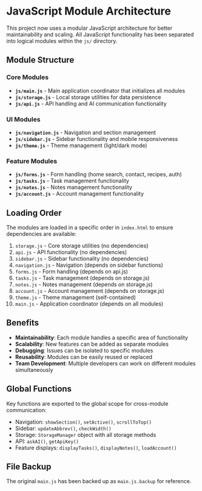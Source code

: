 # JavaScript Module Architecture

This project now uses a modular JavaScript architecture for better maintainability and scaling. All JavaScript functionality has been separated into logical modules within the `js/` directory.

## Module Structure

### Core Modules

- **`js/main.js`** - Main application coordinator that initializes all modules
- **`js/storage.js`** - Local storage utilities for data persistence
- **`js/api.js`** - API handling and AI communication functionality

### UI Modules

- **`js/navigation.js`** - Navigation and section management
- **`js/sidebar.js`** - Sidebar functionality and mobile responsiveness  
- **`js/theme.js`** - Theme management (light/dark mode)

### Feature Modules

- **`js/forms.js`** - Form handling (home search, contact, recipes, auth)
- **`js/tasks.js`** - Task management functionality
- **`js/notes.js`** - Notes management functionality
- **`js/account.js`** - Account management functionality

## Loading Order

The modules are loaded in a specific order in `index.html` to ensure dependencies are available:

1. `storage.js` - Core storage utilities (no dependencies)
2. `api.js` - API functionality (no dependencies)
3. `sidebar.js` - Sidebar functionality (no dependencies)
4. `navigation.js` - Navigation (depends on sidebar functions)
5. `forms.js` - Form handling (depends on api.js)
6. `tasks.js` - Task management (depends on storage.js)
7. `notes.js` - Notes management (depends on storage.js)
8. `account.js` - Account management (depends on storage.js)
9. `theme.js` - Theme management (self-contained)
10. `main.js` - Application coordinator (depends on all modules)

## Benefits

- **Maintainability**: Each module handles a specific area of functionality
- **Scalability**: New features can be added as separate modules
- **Debugging**: Issues can be isolated to specific modules
- **Reusability**: Modules can be easily reused or replaced
- **Team Development**: Multiple developers can work on different modules simultaneously

## Global Functions

Key functions are exported to the global scope for cross-module communication:

- Navigation: `showSection()`, `setActive()`, `scrollToTop()`
- Sidebar: `updateAbbrev()`, `checkWidth()`
- Storage: `StorageManager` object with all storage methods
- API: `askAI()`, `getApiKey()`
- Feature displays: `displayTasks()`, `displayNotes()`, `loadAccount()`

## File Backup

The original `main.js` has been backed up as `main.js.backup` for reference.
